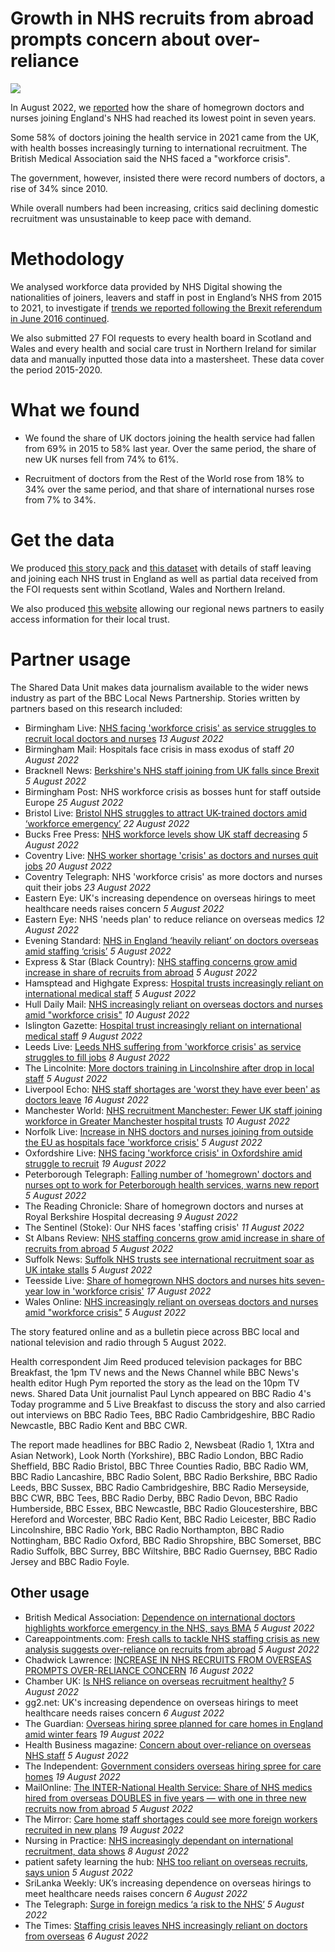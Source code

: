 # Growth in NHS recruits from abroad prompts concern about over-reliance

![](https://ichef.bbci.co.uk/news/1632/idt2/idt2/701196a5-a9a8-4ccc-b307-ea1560b3157d/image/816)

In August 2022, we [reported](https://www.bbc.co.uk/news/uk-61230287) how the share of homegrown doctors and nurses joining England's NHS had reached its lowest point in seven years.

Some 58% of doctors joining the health service in 2021 came from the UK, with health bosses increasingly turning to international recruitment.
The British Medical Association said the NHS faced a "workforce crisis". 

The government, however, insisted there were record numbers of doctors, a rise of 34% since 2010.

While overall numbers had been increasing, critics said declining domestic recruitment was unsustainable to keep pace with demand.

# Methodology

We analysed workforce data provided by NHS Digital showing the nationalities of joiners, leavers and staff in post in England’s NHS from 2015 to 2021, to investigate if [trends we reported following the Brexit referendum in June 2016 continued](https://www.bbc.co.uk/news/uk-england-41556997).

We also submitted 27 FOI requests to every health board in Scotland and Wales and every health and social care trust in Northern Ireland for similar data and manually inputted those data into a mastersheet. These data cover the period 2015-2020.

# What we found 

- We found the share of UK doctors joining the health service had fallen from 69% in 2015 to 58% last year.  Over the same period, the share of new UK nurses fell from 74% to 61%.

- Recruitment of doctors from the Rest of the World rose from 18% to 34% over the same period, and that share of international nurses rose from 7% to 34%.

# Get the data

We produced [this story pack](https://docs.google.com/document/d/1CEyPJaa_0jYeLY14QeYrQ7vischfdaNcUrQ99CyKBV4/edit?usp=sharing) and [this dataset](https://docs.google.com/spreadsheets/d/1GMCi3RKFy8yOzXobEzIf9d1dCNciS3FZDPXOg-IrkKA/edit?usp=sharing) with details of staff leaving and joining each NHS trust in England as well as partial data received from the FOI requests sent within Scotland, Wales and Northern Ireland.

We also produced [this website](https://nhsworkforce.github.io/getthedata/) allowing our regional news partners to easily access information for their local trust.

# Partner usage

The Shared Data Unit makes data journalism available to the wider news industry as part of the BBC Local News Partnership. Stories written by partners based on this research included:

- Birmingham Live: [NHS facing 'workforce crisis' as service struggles to recruit local doctors and nurses](https://www.birminghammail.co.uk/black-country/nhs-facing-workforce-crisis-service-24706258) *13 August 2022*
- Birmingham Mail: Hospitals face crisis in mass exodus of staff *20 August 2022*
- Bracknell News: [Berkshire's NHS staff joining from UK falls since Brexit](https://www.bracknellnews.co.uk/news/20604444.berkshires-nhs-staff-joining-uk-falls-since-brexit/) *5 August 2022*
- Birmingham Post: NHS workforce crisis as bosses hunt for staff outside Europe *25 August 2022*
- Bristol Live: [Bristol NHS struggles to attract UK-trained doctors amid ‘workforce emergency’](https://www.bristolpost.co.uk/news/bristol-news/bristol-nhs-struggles-attract-uk-7487716) *22 August 2022*
- Bucks Free Press: [NHS workforce levels show UK staff decreasing](https://www.bucksfreepress.co.uk/awards/bhsc-awards-2021/news/20602233.nhs-workforce-crisis/) *5 August 2022*
- Coventry Live: [NHS worker shortage 'crisis' as doctors and nurses quit jobs](https://www.coventrytelegraph.net/news/coventry-news/nhs-worker-shortage-crisis-doctors-24774303) *20 August 2022*
- Coventry Telegraph: NHS 'workforce crisis' as more doctors and nurses quit their jobs *23 August 2022*
- Eastern Eye: UK's increasing dependence on overseas hirings to meet healthcare needs raises concern *5 August 2022*
- Eastern Eye: NHS 'needs plan' to reduce reliance on overseas medics *12 August 2022*
- Evening Standard: [NHS in England ‘heavily reliant’ on doctors overseas amid staffing ‘crisis’](https://www.standard.co.uk/news/uk/nhs-overseas-recruits-staff-shortages-british-medical-association-b1016949.html) *5 August 2022*
- Express & Star (Black Country): [NHS staffing concerns grow amid increase in share of recruits from abroad](https://www.expressandstar.com/news/uk-news/2022/08/05/nhs-staffing-concerns-grow-amid-increase-in-share-of-recruits-from-abroad/) *5 August 2022*
- Hamsptead and Highgate Express: [Hospital trusts increasingly reliant on international medical staff](https://www.hamhigh.co.uk/news/share-of-uk-medical-staff-joining-decreased-9193014) *5 August 2022*
- Hull Daily Mail: [NHS increasingly reliant on overseas doctors and nurses amid "workforce crisis"](https://www.hulldailymail.co.uk/news/uk-world-news/nhs-increasingly-reliant-overseas-doctors-7442942) *10 August 2022*
- Islington Gazette: [Hospital trust increasingly reliant on international medical staff](https://www.islingtongazette.co.uk/news/share-of-uk-medical-staff-joining-decreased-9193036) *9 August 2022*
- Leeds Live: [Leeds NHS suffering from 'workforce crisis' as service struggles to fill jobs](https://www.leeds-live.co.uk/news/leeds-news/leeds-nhs-suffering-workforce-crisis-24682424) *8 August 2022*
- The Lincolnite: [More doctors training in Lincolnshire after drop in local staff](https://thelincolnite.co.uk/2022/08/more-doctors-training-in-lincolnshire-after-drop-in-local-staff/) *5 August 2022*
- Liverpool Echo: [NHS staff shortages are 'worst they have ever been' as doctors leave](https://www.liverpoolecho.co.uk/news/liverpool-news/nhs-staff-shortages-worst-ever-24765094) *16 August 2022*
- Manchester World: [NHS recruitment Manchester: Fewer UK staff joining workforce in Greater Manchester hospital trusts](https://www.manchesterworld.uk/news/nhs-recruitment-manchester-fewer-uk-staff-joining-workforce-in-greater-manchester-hospital-trusts-3799278) *10 August 2022*
- Norfolk Live: [Increase in NHS doctors and nurses joining from outside the EU as hospitals face 'workforce crisis'](https://www.norfolklive.co.uk/news/norfolk-news/nhs-workers-out-the-eu-7420102) *5 August 2022*
- Oxfordshire Live: [NHS facing 'workforce crisis' in Oxfordshire amid struggle to recruit](https://www.oxfordshirelive.co.uk/news/oxfordshire-news/nhs-facing-workforce-crisis-oxfordshire-7479673) *19 August 2022*
- Peterborough Telegraph: [Falling number of 'homegrown' doctors and nurses opt to work for Peterborough health services, warns new report](https://www.peterboroughtoday.co.uk/news/people/falling-number-of-homegrown-doctors-and-nurses-opt-to-work-for-peterborough-health-services-warns-new-report-3794302) *5 August 2022*
- The Reading Chronicle: Share of homegrown doctors and nurses at Royal Berkshire Hospital decreasing *9 August 2022*
- The Sentinel (Stoke): Our NHS faces 'staffing crisis' *11 August 2022*
- St Albans Review: [NHS staffing concerns grow amid increase in share of recruits from abroad](https://www.stalbansreview.co.uk/news/national/20604035.nhs-staffing-concerns-grow-amid-increase-share-recruits-abroad/) *5 August 2022*
- Suffolk News: [Suffolk NHS trusts see international recruitment soar as UK intake stalls](https://www.suffolknews.co.uk/bury-st-edmunds/news/nhs-trusts-see-international-recruitment-soar-9267237/) *5 August 2022*
- Teesside Live: [Share of homegrown NHS doctors and nurses hits seven-year low in 'workforce crisis'](https://www.gazettelive.co.uk/news/teesside-news/share-homegrown-nhs-doctors-nurses-24770618) *17 August 2022*
- Wales Online: [NHS increasingly reliant on overseas doctors and nurses amid "workforce crisis"](https://www.walesonline.co.uk/news/uk-news/nhs-increasingly-reliant-overseas-doctors-24713931) *5 August 2022*

The story featured online and as a bulletin piece across BBC local and national television and radio through 5 August 2022.

Health correspondent Jim Reed produced television packages for BBC Breakfast, the 1pm TV news and the News Channel while BBC News's health editor Hugh Pym reported the story as the lead on the 10pm TV news. Shared Data Unit journalist Paul Lynch appeared on BBC Radio 4's Today programme and 5 Live Breakfast to discuss the story and also carried out interviews on BBC Radio Tees, BBC Radio Cambridgeshire, BBC Radio Newcastle, BBC Radio Kent and BBC CWR.

The report made headlines for BBC Radio 2, Newsbeat (Radio 1, 1Xtra and Asian Network), Look North (Yorkshire), BBC Radio London, BBC Radio Sheffield, BBC Radio Bristol, BBC Three Counties Radio, BBC Radio WM, BBC Radio Lancashire, BBC Radio Solent, BBC Radio Berkshire, BBC Radio Leeds, BBC Sussex, BBC Radio Cambridgeshire, BBC Radio Merseyside, BBC CWR, BBC Tees, BBC Radio Derby, BBC Radio Devon, BBC Radio Humberside, BBC Essex, BBC Newcastle, BBC Radio Gloucestershire, BBC Hereford and Worcester, BBC Radio Kent, BBC Radio Leicester, BBC Radio Lincolnshire, BBC Radio York, BBC Radio Northampton, BBC Radio Nottingham, BBC Radio Oxford, BBC Radio Shropshire, BBC Somerset, BBC Radio Suffolk, BBC Surrey, BBC Wiltshire, BBC Radio Guernsey, BBC Radio Jersey and BBC Radio Foyle.

## Other usage


- British Medical Association: [Dependence on international doctors highlights workforce emergency in the NHS, says BMA](https://www.bma.org.uk/bma-media-centre/dependence-on-international-doctors-highlights-workforce-emergency-in-the-nhs-says-bma) *5 August 2022*
- Careappointments.com: [Fresh calls to tackle NHS staffing crisis as new analysis suggests over-reliance on recruits from abroad](https://careappointments.com/care-news/england/183650/fresh-calls-to-tackle-nhs-staffing-crisis-as-new-analysis-suggests-over-reliance-on-recruits-from-abroad/) *5 August 2022*
- Chadwick Lawrence: [INCREASE IN NHS RECRUITS FROM OVERSEAS PROMPTS OVER-RELIANCE CONCERN](https://www.chadwicklawrence.co.uk/legal-news/increase-nhs-recruits-overseas-prompts-reliance-concern/) *16 August 2022*
- Chamber UK: [Is NHS reliance on overseas recruitment healthy?](https://chamberuk.com/nhs-reliance-on-overseas-recruitment/) *5 August 2022*
- gg2.net: UK's increasing dependence on overseas hirings to meet healthcare needs raises concern *6 August 2022*
- The Guardian: [Overseas hiring spree planned for care homes in England amid winter fears](https://www.theguardian.com/society/2022/aug/19/overseas-hiring-spree-planned-for-care-homes-in-england-amid-winter-fears) *19 August 2022*
- Health Business magazine: [Concern about over-reliance on overseas NHS staff](https://healthbusinessuk.net/news/05082022/concern-about-over-reliance-overseas-nhs-staff) *5 August 2022*
- The Independent: [Government considers overseas hiring spree for care homes](https://www.independent.co.uk/news/uk/steve-barclay-nhs-employers-department-of-health-and-social-care-philippines-b2148197.html) *19 August 2022*
- MailOnline: [The INTER-National Health Service: Share of NHS medics hired from overseas DOUBLES in five years — with one in three new recruits now from abroad](https://www.dailymail.co.uk/health/article-11084297/The-INTER-National-Health-Service-NHS-hiring-QUADRUPLE-number-foreign-doctors-nurses.html) *5 August 2022*
- The Mirror: [Care home staff shortages could see more foreign workers recruited in new plans](https://www.mirror.co.uk/news/politics/care-home-staff-shortages-could-27779413) *19 August 2022*
- Nursing in Practice: [NHS increasingly dependant on international recruitment, data shows](https://www.nursinginpractice.com/latest-news/nhs-increasingly-dependant-on-international-recruitment-data-shows/) *8 August 2022*
- patient safety learning the hub: [NHS too reliant on overseas recruits, says union](https://www.pslhub.org/blogs/entry/4101-nhs-too-reliant-on-overseas-recruits-says-union/) *5 August 2022*
- SriLanka Weekly: UK’s increasing dependence on overseas hirings to meet healthcare needs raises concern *6 August 2022*
- The Telegraph: [Surge in foreign medics ‘a risk to the NHS’](https://www.telegraph.co.uk/news/2022/08/05/over-reliance-foreign-medics-risk-nhs/) *5 August 2022*
- The Times: [Staffing crisis leaves NHS increasingly reliant on doctors from overseas](https://www.thetimes.co.uk/article/staffing-crisis-leaves-nhs-increasingly-reliant-on-doctors-from-overseas-h9hr06b85) *6 August 2022*
